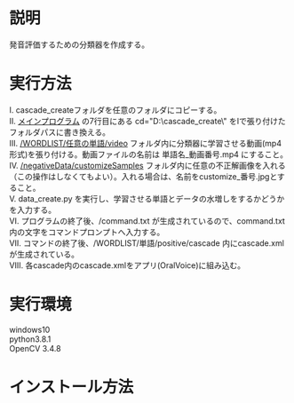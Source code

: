 # 説明
発音評価するための分類器を作成する。<br>

# 実行方法
Ⅰ. cascade_createフォルダを任意のフォルダにコピーする。<br>
Ⅱ. [メインプログラム](/data_create.py) の7行目にある cd="D:\\cascade_create\\" をⅠで張り付けたフォルダパスに書き換える。<br>
Ⅲ. [/WORDLIST/任意の単語/video](/WORDLIST/ask/video) フォルダ内に分類器に学習させる動画(mp4形式)を張り付ける。動画ファイルの名前は 単語名_動画番号.mp4 にすること。<br>
Ⅳ. [/negativeData/customizeSamples](/negativeData/customizeSamples) フォルダ内に任意の不正解画像を入れる（この操作はしなくてもよい）。入れる場合は、名前をcustomize_番号.jpgとすること。<br>
Ⅴ. data_create.py を実行し、学習させる単語とデータの水増しをするかどうかを入力する。<br>
Ⅵ. プログラムの終了後、/command.txt が生成されているので、command.txt内の文字をコマンドプロンプトへ入力する。<br>
Ⅶ. コマンドの終了後、/WORDLIST/単語/positive/cascade 内にcascade.xml が生成されている。<br>
Ⅷ. 各cascade内のcascade.xmlをアプリ(OralVoice)に組み込む。<br>

# 実行環境
windows10<br>
python3.8.1<br>
OpenCV 3.4.8

# インストール方法
